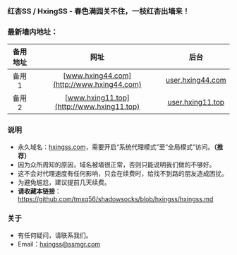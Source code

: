 ### 红杏SS / HxingSS - 春色满园关不住，一枝红杏出墙来！
### 最新墙内地址：

| 备用地址 | 网址 | 后台 |
| :--------: | :-----: | :----: |
| 备用1 | [www.hxing44.com](http://www.hxing44.com) | [user.hxing44.com](http://user.hxing44.com) |
| 备用2 | [www.hxing11.top](http://www.hxing11.top) | [user.hxing11.top](http://user.hxing11.top) |

### 说明
- 永久域名：[hxingss.com](http://hxingss.com)，需要开启“系统代理模式”至“全局模式”访问。**（推荐）**
- 因为众所周知的原因，域名被墙很正常，否则只能说明我们做的不够好。
- 这不会对代理速度有任何影响，只会在续费时，给找不到路的朋友造成困扰。
- 为避免尴尬，建议提前几天续费。
- **请收藏本链接**：<https://github.com/tmxq56/shadowsocks/blob/hxingss/hxingss.md>
### 关于
- 有任何疑问，请联系我们。
- Email：hxingss@ssmgr.com
